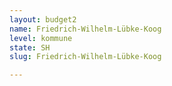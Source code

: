 ```yaml
---
layout: budget2
name: Friedrich-Wilhelm-Lübke-Koog
level: kommune
state: SH
slug: Friedrich-Wilhelm-Lübke-Koog

---
```



